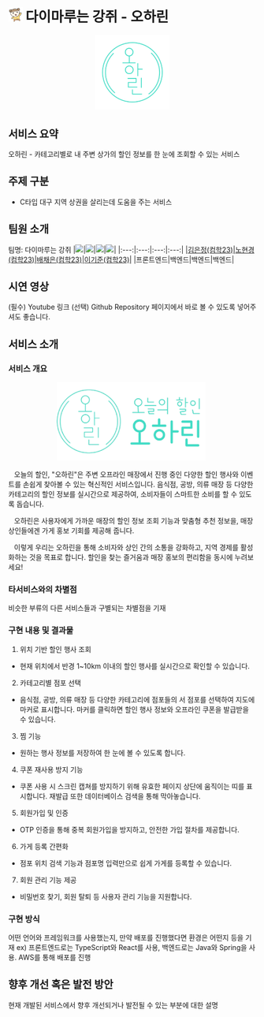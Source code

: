 <h1 style="display:inline-block"><img src="image/마루.png" alt="마루" width="30" style="margin-right: 5px;"/>다이마루는 강쥐 - 오하린</h1>

<div align="center">
    <img src="image/투명로고.png" alt="로고" width="30%" />
</div>

## 서비스 요약
오하린 - 카테고리별로 내 주변 상가의 할인 정보를 한 눈에 조회할 수 있는 서비스

## 주제 구분
-	C타입 대구 지역 상권을 살리는데 도움을 주는 서비스 

## 팀원 소개
팀명: 다이마루는 강쥐
|<img src="https://avatars.githubusercontent.com/u/139670857?v=4" width="100">|<img src="https://avatars.githubusercontent.com/u/176283083?v=4" width="100">|<img src="https://avatars.githubusercontent.com/u/130772931?v=4" width="100">|<img src="https://avatars.githubusercontent.com/u/130773385?v=4" width="100">|
|:---:|:---:|:---:|:---:|
|[김은정(컴학23)](https://github.com/eunjeong821)|[노현경(컴학23)](https://github.com/getOffWork102)|[배채은(컴학23)](https://github.com/Chaeeun1117)|[이기준(컴학23)](https://github.com/rlwns1224)|
|프론트엔드|백엔드|백엔드|백엔드|


## 시연 영상
(필수) Youtube 링크
(선택) Github Repository 페이지에서 바로 볼 수 있도록 넣어주셔도 좋습니다.

## 서비스 소개
### 서비스 개요
<div align="center">
  <img src="image/가로로고.png" alt="가로 로고" width="60%" style="margin-right: 5px;" />
</div>

&nbsp;&nbsp; 오늘의 할인, "오하린"은 주변 오프라인 매장에서 진행 중인 다양한 할인 행사와 이벤트를 손쉽게 찾아볼 수 있는 혁신적인 서비스입니다. 음식점, 공방, 의류 매장 등 다양한 카테고리의 할인 정보를 실시간으로 제공하여, 소비자들이 스마트한 소비를 할 수 있도록 돕습니다.

&nbsp;&nbsp; 오하린은 사용자에게 가까운 매장의 할인 정보 조회 기능과 맞춤형 추천 정보을, 매장 상인들에겐 가게 홍보 기회를 제공해 줍니다.

&nbsp;&nbsp; 이렇게 우리는 오하린을 통해 소비자와 상인 간의 소통을 강화하고, 지역 경제를 활성화하는 것을 목표로 합니다. 할인을 찾는 즐거움과 매장 홍보의 편리함을 동시에 누려보세요!

### 타서비스와의 차별점
비슷한 부류의 다른 서비스들과 구별되는 차별점을 기재

### 구현 내용 및 결과물
1. 위치 기반 할인 행사 조회
- 현재 위치에서 반경 1~10km 이내의 할인 행사를 실시간으로 확인할 수 있습니다. <br>
2. 카테고리별 점포 선택
- 음식점, 공방, 의류 매장 등 다양한 카테고리에 점포들의 서 점포를 선택하여 지도에 마커로 표시합니다. 마커를 클릭하면 할인 행사 정보와 오프라인 쿠폰을 발급받을 수 있습니다. <br>
3. 찜 기능
- 원하는 행사 정보를 저장하여 한 눈에 볼 수 있도록 합니다. <br>
4. 쿠폰 재사용 방지 기능
- 쿠폰 사용 시 스크린 캡쳐를 방지하기 위해 유효한 페이지 상단에 움직이는 띠를 표시합니다. 재발급 또한 데이터베이스 검색을 통해 막아놓습니다. <br>
5. 회원가입 및 인증
- OTP 인증을 통해 중복 회원가입을 방지하고, 안전한 가입 절차를 제공합니다. <br>
6. 가게 등록 간편화
- 점포 위치 검색 기능과 점포명 입력만으로 쉽게 가게를 등록할 수 있습니다. <br>
7. 회원 관리 기능 제공
- 비밀번호 찾기, 회원 탈퇴 등 사용자 관리 기능을 지원합니다. <br>

### 구현 방식
어떤 언어와 프레임워크를 사용했는지, 만약 배포를 진행했다면 환경은 어떤지 등을 기재
ex) 프론트엔드로는 TypeScript와 React를 사용, 백엔드로는 Java와 Spring을 사용. AWS를 통해 배포를 진행

## 향후 개선 혹은 발전 방안
현재 개발된 서비스에서 향후 개선되거나 발전될 수 있는 부분에 대한 설명